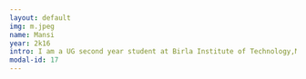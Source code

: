 ```yaml
---
layout: default
img: m.jpeg
name: Mansi
year: 2k16
intro: I am a UG second year student at Birla Institute of Technology,Mesra . My fields of interest include robotics and embedded systems .
modal-id: 17
---
```


